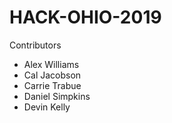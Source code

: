 # HACK-OHIO-2019

Contributors

- Alex Williams
- Cal Jacobson
- Carrie Trabue
- Daniel Simpkins
- Devin Kelly
